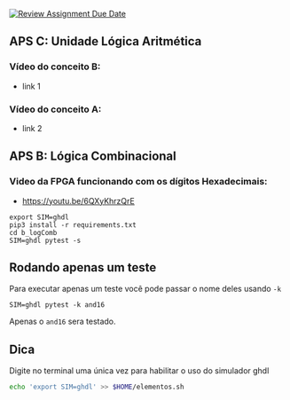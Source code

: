 [![Review Assignment Due Date](https://classroom.github.com/assets/deadline-readme-button-22041afd0340ce965d47ae6ef1cefeee28c7c493a6346c4f15d667ab976d596c.svg)](https://classroom.github.com/a/tgRCPRor)


## APS C: Unidade Lógica Aritmética
### Vídeo do conceito B:
* link 1
### Vídeo do conceito A:
* link 2

## APS B: Lógica Combinacional
### Video da FPGA funcionando com os dígitos Hexadecimais:
* https://youtu.be/6QXyKhrzQrE

```
export SIM=ghdl
pip3 install -r requirements.txt
cd b_logComb
SIM=ghdl pytest -s
```

## Rodando apenas um teste

Para executar apenas um teste você pode passar o nome deles usando `-k` 

```
SIM=ghdl pytest -k and16
```

Apenas o `and16` sera testado.

## Dica

Digite no terminal uma única vez para habilitar o uso do simulador ghdl

```bash
echo 'export SIM=ghdl' >> $HOME/elementos.sh
```